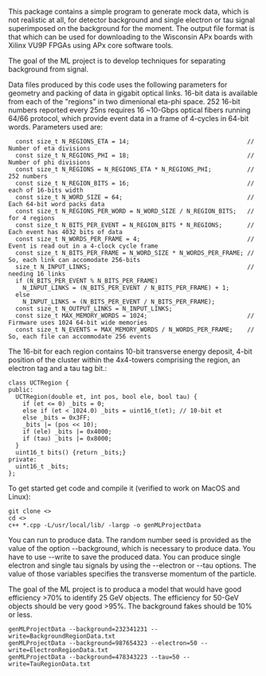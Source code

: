 This package contains a simple program to generate mock data, which is not realistic at all, for detector background and single electron or tau signal superimposed on the background for the moment.  The output file format is that which can be used for downloading to the Wisconsin APx boards with Xilinx VU9P FPGAs using APx core software tools.

The goal of the ML project is to develop techniques for separating background from signal.

Data files produced by this code uses the following parameters for geometry and packing of data in gigabit optical links. 16-bit data is available from each of the "regions" in two dimenional eta-phi space. 252 16-bit numbers reported every 25ns requires 16 ~10-Gbps optical fibers running 64/66 protocol, which provide event data in a frame of 4-cycles in 64-bit words. Parameters used are:

```
  const size_t N_REGIONS_ETA = 14;                                 // Number of eta divisions
  const size_t N_REGIONS_PHI = 18;                                 // Number of phi divisions
  const size_t N_REGIONS = N_REGIONS_ETA * N_REGIONS_PHI;          // 252 numbers
  const size_t N_REGION_BITS = 16;                                 // each of 16-bits width
  const size_t N_WORD_SIZE = 64;                                   // Each 64-bit word packs data
  const size_t N_REGIONS_PER_WORD = N_WORD_SIZE / N_REGION_BITS;   // for 4 regions
  const size_t N_BITS_PER_EVENT = N_REGION_BITS * N_REGIONS;       // Each event has 4032 bits of data
  const size_t N_WORDS_PER_FRAME = 4;                              // Event is read out in a 4-clock cycle frame
  const size_t N_BITS_PER_FRAME = N_WORD_SIZE * N_WORDS_PER_FRAME; // So, each link can accomodate 256-bits
  size_t N_INPUT_LINKS;                                            // needing 16 links
  if (N_BITS_PER_EVENT % N_BITS_PER_FRAME)
    N_INPUT_LINKS = (N_BITS_PER_EVENT / N_BITS_PER_FRAME) + 1;
  else
    N_INPUT_LINKS = (N_BITS_PER_EVENT / N_BITS_PER_FRAME);
  const size_t N_OUTPUT_LINKS = N_INPUT_LINKS;
  const size_t MAX_MEMORY_WORDS = 1024;                            // Firmware uses 1024 64-bit wide memories
  const size_t N_EVENTS = MAX_MEMORY_WORDS / N_WORDS_PER_FRAME;    // So, each file can accommodate 256 events
```
The 16-bit for each region contains 10-bit transverse energy deposit, 4-bit position of the cluster within the 4x4-towers comprising the region, an electron tag and a tau tag bit.:

```
class UCTRegion {
public:
  UCTRegion(double et, int pos, bool ele, bool tau) {
    if (et <= 0) _bits = 0;
    else if (et < 1024.0) _bits = uint16_t(et); // 10-bit et
    else _bits = 0x3FF;
    _bits |= (pos << 10);
    if (ele) _bits |= 0x4000;
    if (tau) _bits |= 0x8000;
  }
  uint16_t bits() {return _bits;}
private:
  uint16_t _bits;
};

```

To get started get code and compile it (verified to work on MacOS and Linux):

```
git clone <>
cd <>
c++ *.cpp -L/usr/local/lib/ -largp -o genMLProjectData
```

You can run to produce data.  The random number seed is provided as the value of the option --background, which is necessary to produce data. You have to use --write to save the produced data. You can produce single electron and single tau signals by using the --electron or --tau options.  The value of those variables specifies the transverse momentum of the particle.

The goal of the  ML project is to  produca a model that would have good efficiency >70% to identify 25 GeV objects. The efficiency for 50-GeV objects should be very good >95%.  The background fakes should be 10% or less.

```
genMLProjectData --background=232341231 --write=BackgroundRegionData.txt
genMLProjectData --background=987654323 --electron=50 --write=ElectronRegionData.txt
genMLProjectData --background=478343223 --tau=50 --write=TauRegionData.txt
```
